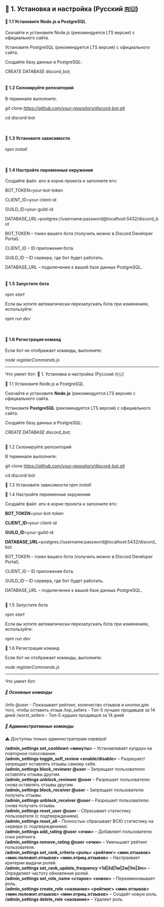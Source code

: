 ## 📌 1. Установка и настройка (Русский 🇷🇺)

#### 🔹 1.1 Установите Node.js и PostgreSQL

Скачайте и установите Node.js (рекомендуется LTS версия) с официального сайта.

Установите PostgreSQL (рекомендуется LTS версия) с официального сайта.

Создайте базу данных в PostgreSQL:

CREATE DATABASE discord_bot;
<br><br>

#### 🔹 1.2 Склонируйте репозиторий

В терминале выполните:

*git clone https://github.com/your-repository/discord-bot.git*

cd discord-bot

<br>

#### 🔹 1.3 Установите зависимости

*npm install*

<br>

#### 🔹 1.4 Настройте переменные окружения

Создайте файл .env в корне проекта и заполните его:

BOT_TOKEN=your-bot-token

CLIENT_ID=your-client-id

GUILD_ID=your-guild-id

DATABASE_URL=postgres://username:password@localhost:5432/discord_bot

BOT_TOKEN – токен вашего бота (получить можно в Discord Developer Portal).

CLIENT_ID – ID приложения бота.

GUILD_ID – ID сервера, где бот будет работать.

DATABASE_URL – подключение к вашей базе данных PostgreSQL.
<br>
<br>
#### 🔹 1.5 Запустите бота

*npm start*

Если вы хотите автоматически перезапускать бота при изменениях, используйте:

*npm run dev*

<br>

#### 🔹 1.6 Регистрация команд

Если бот не отображает команды, выполните:

*node registerCommands.js*
<br>
_________________________

Что умеет бот:
📌 1. Установка и настройка (Русский 🇷🇺)<br>

🔹 1.1 Установите Node.js и PostgreSQL

Скачайте и установите **Node.js** (рекомендуется LTS версия) с официального сайта.

Установите **PostgreSQL** (рекомендуется LTS версия) с официального сайта.

Создайте базу данных в PostgreSQL:

*CREATE DATABASE discord_bot;*

<br>
🔹 1.2 Склонируйте репозиторий

В терминале выполните:

git clone https://github.com/your-repository/discord-bot.git

cd discord-bot
<br>

🔹 1.3 Установите зависимости
*npm install*
<br>

🔹 1.4 Настройте переменные окружения

Создайте файл .env в корне проекта и заполните его:

**BOT_TOKEN**=your-bot-token

**CLIENT_ID**=your-client-id

**GUILD_ID**=your-guild-id

**DATABASE_URL**=postgres://username:password@localhost:5432/discord_bot

BOT_TOKEN – токен вашего бота (получить можно в Discord Developer Portal).

CLIENT_ID – ID приложения бота.

GUILD_ID – ID сервера, где бот будет работать.

DATABASE_URL – подключение к вашей базе данных PostgreSQL.

<br>
🔹 1.5 Запустите бота

*npm start*

Если вы хотите автоматически перезапускать бота при изменениях, используйте:

*npm run dev*
<br>

🔹 1.6 Регистрация команд

Если бот не отображает команды, выполните:

*node registerCommands.js*

_________________________

Что умеет бот:

##### 🎯 Основные команды
/info @user	- Показывает рейтинг, количество отзывов и кнопки для того, чтобы оставить отзыв
/top_sellers - Топ-5 лучших продавцов за 14 дней
/worst_sellers - Топ-5 худших продавцов за 14 дней
<br>
##### 🔧 Административные команды
⚠️ Доступны только администраторам сервера!

**/admin_settings set_cooldown <минуты>** – Устанавливает кулдаун на повторное голосование.<br>
**/admin_settings toggle_self_review <enable/disable>** – Разрешает/запрещает оставлять отзывы самому себе.<br>
**/admin_settings block_reviewer @user** – Запрещает пользователю оставлять отзывы другим.<br>
**/admin_settings unblock_reviewer @user** – Разрешает пользователю снова оставлять отзывы другим.<br>
**/admin_settings block_receiver @user** – Запрещает пользователю получать отзывы.<br>
**/admin_settings unblock_receiver @user** – Разрешает пользователю снова получать отзывы.<br>
**/admin_settings reset_user @user** – Сбрасывает статистику пользователя (с подтверждением).<br>
**/admin_settings reset_all** – Полностью сбрасывает ВСЮ статистику на сервере (с подтверждением).<br>
**/admin_settings add_rating @user <очки>** – Добавляет пользователю очки рейтинга.<br>
**/admin_settings remove_rating @user <очки>** – Уменьшает рейтинг пользователя.<br>
**/admin_settings set_rank_criteria <роль> <рейтинг> <мин.отзывов> <мин.положит.отзывов> <мин.отриц.отзывов>** – Настраивает критерии выдачи ролей.<br>
**/admin_settings set_rank_update_frequency <1d|3d|1w|2w|1m|3m>** – Определяет частоту обновления ролей.<br>
**/admin_settings set_role_name <старое> <новое>** – Переименовывает роль.<br>
**/admin_settings create_role <название> <рейтинг> <мин.отзывов> <мин.положит.отзывов> <мин.отриц.отзывов>** – Создаёт новую роль.
<br>
**/admin_settings delete_role <название>** – Удаляет роль
